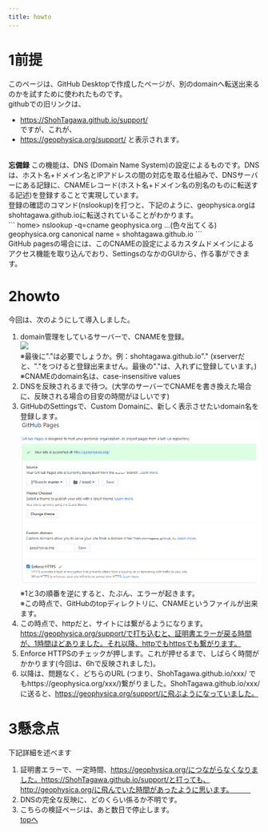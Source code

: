 ```yaml
---
title: howto
---
```


# 1前提  
このページは、GitHub Desktopで作成したページが、別のdomainへ転送出来るのかを試すために使われたものです。   
githubでの旧リンクは、   
- https://ShohTagawa.github.io/support/   
ですが、これが、   
- https://geophysica.org/support/
と表示されます。
<br/>
<b>忘備録</b>
この機能は、DNS (Domain Name System)の設定によるものです。DNSは、ホスト名+ドメイン名とIPアドレスの間の対応を取る仕組みで、DNSサーバーにある記録に、CNAMEレコード(ホスト名+ドメイン名の別名のものに転送する記述)を登録することで実現しています。   <br>
登録の確認のコマンド(nslookup)を打つと、下記のように、geophysica.orgはshohtagawa.github.ioに転送されていることがわかります。<br>
```
home> nslookup -q=cname geophysica.org
...(色々出てくる)
geophysica.org  canonical name = shohtagawa.github.io
```
<br>
GitHub pagesの場合には、このCNAMEの設定によるカスタムドメインによるアクセス機能を取り込んでおり、SettingsのなかのGUIから、作る事ができます。

# 2howto
今回は、次のようにして導入しました。<br>
1. domain管理をしているサーバーで、CNAMEを登録。   
  ![](../dns.PNG)  
  ※最後に"."は必要でしょうか。例：shohtagawa.github.io"." (xserverだと、"."をつけると登録出来ません。最後の"."は、入れずに登録しています。)   
  ※CNAMEのdomain名は、case-insensitive values   
2. DNSを反映されるまで待つ。(大学のサーバーでCNAMEを書き換えた場合に、反映される場合の目安の時間がほしいです)   
3. GitHubのSettingsで、Custom Domainに、新しく表示させたいdomain名を登録します。   
  ![](img/github.PNG)  
  ※1と3の順番を逆にすると、たぶん、エラーが起きます。       
  ※この時点で、GitHubのtopディレクトリに、CNAMEというファイルが出来ます。   
4. この時点で、httpだと、サイトには繋がるようになります。 https://geophysica.org/support/で打ち込むと、証明書エラーが戻る時間が、1時間ほどありました。それ以降、httpでもhttpsでも繋がります。      
5. Enforce HTTPSのチェックが押します。これが押せるまで、しばらく時間がかかります(今回は、6hで反映されました)。     
6. 以降は、問題なく、どちらのURL (つまり、ShohTagawa.github.io/xxx/ でもhttps://geophysica.org/xxx/)繋がりました。ShohTagawa.github.io/xxx/に送ると、https://geophysica.org/support/に飛ぶようになっていました。

# 3懸念点    
下記詳細を述べます   
1. 証明書エラーで、一定時間、https://geophysica.org/につながらなくなりました。https://ShohTagawa.github.io/support/と打っても、http://geophysica.org/に飛んでいた時間があったように思います。　　　
2. DNSの完全な反映に、どのくらい係るか不明です。   
3. こちらの検証ページは、あと数日で停止します。   
[topへ](../index)